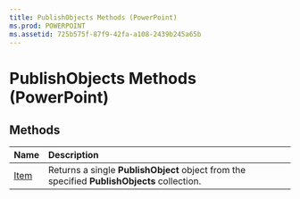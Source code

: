 ```yaml
---
title: PublishObjects Methods (PowerPoint)
ms.prod: POWERPOINT
ms.assetid: 725b575f-87f9-42fa-a108-2439b245a65b
---
```



# PublishObjects Methods (PowerPoint)

## Methods



|**Name**|**Description**|
|:-----|:-----|
|[Item](publishobjects-item-method-powerpoint.md)|Returns a single  **PublishObject** object from the specified **PublishObjects** collection.|

